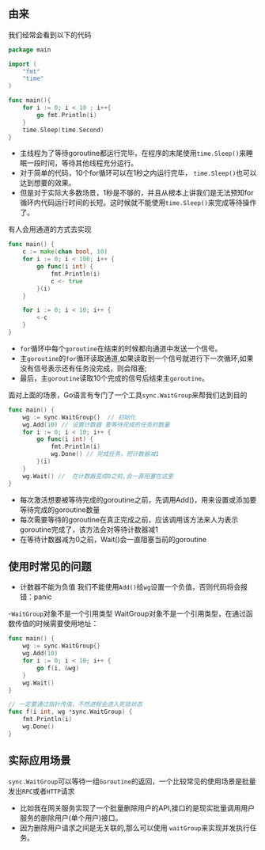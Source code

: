 ## 由来
我们经常会看到以下的代码
```go
package main

import (
    "fmt"
    "time"
)

func main(){
    for i := 0; i < 10 ; i++{
        go fmt.Println(i)
    }
    time.Sleep(time.Second)
}
```
- 主线程为了等待goroutine都运行完毕，在程序的末尾使用`time.Sleep()`来睡眠一段时间，等待其他线程充分运行。
- 对于简单的代码，10个for循环可以在1秒之内运行完毕， `time.Sleep()`也可以达到想要的效果。
- 但是对于实际大多数场景，1秒是不够的，并且从根本上讲我们是无法预知for循环内代码运行时间的长短。这时候就不能使用`time.Sleep()`来完成等待操作了。

有人会用通道的方式去实现
```go
func main() {
    c := make(chan bool, 10)
    for i := 0; i < 100; i++ {
        go func(i int) {
            fmt.Println(i)
            c <- true
        }(i)
    }

    for i := 0; i < 10; i++ {
        <-c
    }
}
```
- `for`循环中每个`goroutine`在结束的时候都向通道中发送一个信号。
- 主`goroutine`的`for`循环读取通道,如果读取到一个信号就进行下一次循环,如果没有信号表示还有任务没完成，则会阻塞;
- 最后，主`goroutine`读取10个完成的信号后结束主`goroutine`。

面对上面的场景，Go语言有专门了一个工具`sync.WaitGroup`来帮我们达到目的
```go
func main() {
    wg := sync.WaitGroup{}  // 初始化
    wg.Add(10) // 设置计数器 要等待完成的任务的数量
    for i := 0; i < 10; i++ {
        go func(i int) {
            fmt.Println(i)
            wg.Done() // 完成任务，把计数器减1
        }(i)
    }
    wg.Wait() //  在计数器变成0之前,会一直阻塞在这里
}
```
- 每次激活想要被等待完成的goroutine之前，先调用Add()，用来设置或添加要等待完成的goroutine数量
- 每次需要等待的goroutine在真正完成之前，应该调用该方法来人为表示goroutine完成了，该方法会对等待计数器减1
- 在等待计数器减为0之前，Wait()会一直阻塞当前的goroutine

## 使用时常见的问题
- 计数器不能为负值
我们不能使用`Add()`给`wg`设置一个负值，否则代码将会报错：panic

-`WaitGroup`对象不是一个引用类型
WaitGroup对象不是一个引用类型，在通过函数传值的时候需要使用地址：
```go
func main() {
    wg := sync.WaitGroup{}
    wg.Add(10)
    for i := 0; i < 10; i++ {
        go f(i, &wg)
    }
    wg.Wait()
}

// 一定要通过指针传值，不然进程会进入死锁状态
func f(i int, wg *sync.WaitGroup) { 
    fmt.Println(i)
    wg.Done()
}
```

## 实际应用场景
`sync.WaitGroup`可以等待一组`Goroutine`的返回，一个比较常见的使用场景是批量发出`RPC`或者`HTTP`请求
- 比如我在网关服务实现了一个批量删除用户的API,接口的是现实批量调用用户服务的删除用户(单个用户)接口。
- 因为删除用户请求之间是无关联的,那么可以使用 `waitGroup`来实现并发执行任务。